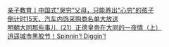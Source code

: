   
[亲子教育丨中国式“哭穷”父母，只能养出“心穷”的孩子](http://www.dianyue.me/archives/947/g8p938bjsez09ejl/)  
[倒计时15天、汽车内饰采购商名单大放送](http://www.dianyue.me/archives/271/yragdow4k66gl753/)  
[明朝大同那些事儿（21）正德皇帝在大同的一夜情（上）](http://www.dianyue.me/archives/862/stbkp4zi8g4ehxdc/)  
[逍遥城市黑胶节！Spinnin&#39;! Diggin&#39;!](http://www.dianyue.me/archives/250/ymwshmnr99ztnyf7/)